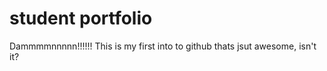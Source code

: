 # student portfolio

Dammmmnnnnn!!!!!!
This is my first into to github thats jsut awesome, isn't it?